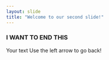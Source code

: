 ```yaml
---
layout: slide
title: "Welcome to our second slide!"
---
```

### I WANT TO END THIS
Your text
Use the left arrow to go back!
